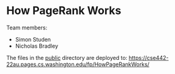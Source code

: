 # How PageRank Works

Team members:
* Simon Studen
* Nicholas Bradley

The files in the [public](/public) directory are deployed to: https://cse442-22au.pages.cs.washington.edu/fp/HowPageRankWorks/
